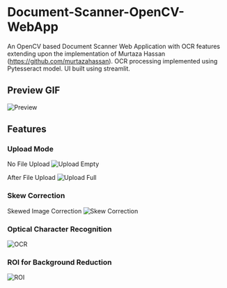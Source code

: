 # Document-Scanner-OpenCV-WebApp

An OpenCV based Document Scanner Web Application with OCR features extending upon the implementation of Murtaza Hassan (https://github.com/murtazahassan). OCR processing implemented using Pytesseract model.  UI built using streamlit.

## Preview GIF

![Preview](./img/preview.gif "Preview")

## Features

### Upload Mode

No File Upload
![Upload Empty](./img/upload_empty.png "Upload Empty")

After File Upload
![Upload Full](./img/upload_full.png "Upload Full")

### Skew Correction

Skewed Image Correction
![Skew Correction](./img/skew.png "Skew Correction")

### Optical Character Recognition

![OCR](./img/ocr.png "OCR")

### ROI for Background Reduction

![ROI](./img/roi.png "ROI")





